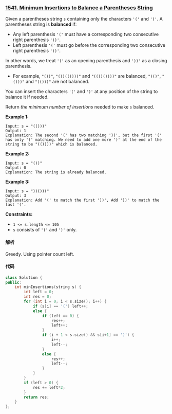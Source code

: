 ### [1541. Minimum Insertions to Balance a Parentheses String](https://leetcode.com/problems/minimum-insertions-to-balance-a-parentheses-string/)

Given a parentheses string `s` containing only the characters `'('` and `')'`. A parentheses string is **balanced** if:

- Any left parenthesis `'('` must have a corresponding two consecutive right parenthesis `'))'`.
- Left parenthesis `'('` must go before the corresponding two consecutive right parenthesis `'))'`.

In other words, we treat `'('` as an opening parenthesis and `'))'` as a closing parenthesis.

- For example, `"())"`, `"())(())))"` and `"(())())))"` are balanced, `")()"`, `"()))"` and `"(()))"` are not balanced.

You can insert the characters `'('` and `')'` at any position of the string to balance it if needed.

Return *the minimum number of insertions* needed to make `s` balanced.

 

**Example 1:**

```
Input: s = "(()))"
Output: 1
Explanation: The second '(' has two matching '))', but the first '(' has only ')' matching. We need to add one more ')' at the end of the string to be "(())))" which is balanced.
```

**Example 2:**

```
Input: s = "())"
Output: 0
Explanation: The string is already balanced.
```

**Example 3:**

```
Input: s = "))())("
Output: 3
Explanation: Add '(' to match the first '))', Add '))' to match the last '('.
```

 

**Constraints:**

- `1 <= s.length <= 105`
- `s` consists of `'('` and `')'` only.

#### 解析

Greedy. Using pointer count left.

#### 代码

```c++
class Solution {
public:
    int minInsertions(string s) {
        int left = 0;
        int res = 0;
        for (int i = 0; i < s.size(); i++) {
            if (s[i] == '(') left++;
            else {
                if (left == 0) {
                    res++;
                    left++;
                }
                if (i + 1 < s.size() && s[i+1] == ')') {
                    i++;
                    left--;
                }
                else {
                    res++;
                    left--;
                }
            }
        }
        if (left > 0) {
            res += left*2;
        }
        return res;
    }
};
```
